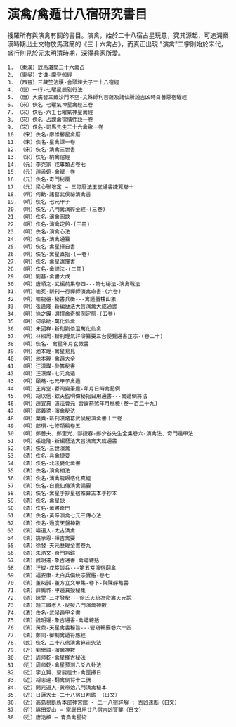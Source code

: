 # 演禽/禽遁廿八宿研究書目
搜羅所有與演禽有關的書目。演禽，始於二十八宿占星玩意，究其源起，可追溯秦漢時期出土文物放馬灘簡的《三十六禽占》，而真正出現 "演禽"二字則始於宋代，盛行則見於元末明清時期，深得兵家所愛。

    1. （秦漢）放馬灘簡三十六禽占
    2. （東吳）支谦-摩登伽經
    3. （西晉）三藏竺法護-舍頭諫太子二十八宿經
    4. （唐）一行-七曜星辰別行法
    5. （唐）大廣智三藏沙門不空-文殊師利菩薩及諸仙所說吉凶時日善惡宿曜經
    6. （宋）佚名-七曜氣神星禽經三卷
    7. （宋）佚名-六壬七曜氣神星禽經
    8. （宋）佚名-占課禽宿情性訣一卷
    9. （宋）佚名-司馬先生三十六禽歌一卷
    10. （宋）佚名-廖惟馨星禽曆
    11. （宋）佚名-星禽課一卷
    12. （宋）佚名-演禽三世書
    13. （宋）佚名-納禽宿經
    14. （元）李克家-戎事類占卷七
    15. （元）趙孟俯-禽賦一卷
    16. （元）佚名-奇門秘覆
    17. （元）梁心聯增定 – 三訂曆法玉堂通書捷覽卷十
    18. （明）何勳-諸葛武侯祕演禽書
    19. （明）佚名-七元甲子
    20. （明）佚名-八門禽演碎金經-(三卷)
    21. （明）佚名-演禽圖訣
    22. （明）佚名-演禽定鈐-(三冊)
    23. （明）佚名-演禽心法
    24. （明）佚名-演禽通纂
    25. （明）佚名-禽星擇日書
    26. （明）佚名-禽星直指-(一卷)
    27. （明）佚名-禽星選擇書
    28. （明）佚名-禽總法-(二冊)
    29. （明）劉基-禽書大成
    30. （明）唐順之-武編前集卷四---第七秘法-演禽戰法
    31. （明）喻冕-新刊一行禪師演禽命書-(六卷)
    32. （明）喻龍德-秘書兵衡---禽遁蜃樓山象
    33. （明）張逢隆-新編歴法大旨演禽大成通書
    34. （明）徐之鏌-選擇禽奇盤例定局-(五卷)
    35. （明）何承勛-萬化仙禽
    36. （明）朱國祥-新刻劉伯溫萬化仙禽
    37. （明）林紹周-新刊理氣詳辯纂要三台便覽通書正宗-(卷二十)
    38. （明）佚名- 禽星年月玄微書
    39. （明）池本理-禽星易見
    40. （明）池本理-禽遁大全
    41. （明）汪漢謀-參籌秘書
    42. （明）汪漢謀-七元禽遁
    43. （明）頤菴-七元甲子禽遁
    44. （明）王肯堂-鬱岡齋筆塵-年月日時禽起例
    45. （明）胡以信-欽天監明傳秘指日用通書---禽遁倒將法
    46. （明）趙宜真-道法會元-雷霆箭煞年月樞機(卷一百二十九)
    47. （明）邵義德-演禽秘法
    48. （明）葉貴-新刊漢諸葛武侯秘演禽書十二卷
    49. （明）郎瑛-七修類稿卷五
    50. （明）鄭善夫、鄭奎光、邵捷春-鄭少谷先生全集卷六-演禽法、奇門遁甲法
    51. （明）張逢隆-新編曆法大旨演禽大成通書 
    52. （清）佚名-三世演禽
    53. （清）佚名-兵禽捷要
    54. （清）佚名-北法變化禽書
    55. （清）佚名-演禽相法
    56. （清）佚名-演禽龍眼感化真經
    57. （清）佚名-白鹿仙傳演禽備要
    58. （清）佚名-禽星手抄星宿推算古本手抄本
    59. （清）佚名-禽星訣
    60. （清）佚名-禽書奇門
    61. （清）佚名-黃帝演禽七元三傳心法
    62. （清）佚名-過度天盤神數
    63. （清）嘯道人-太古演禽
    64. （清）姚承恩-擇吉禽要
    65. （清）徐發-天元歷理全書卷九
    66. （清）朱浩文-奇門旨歸
    67. （清）魏明遠-象吉通書 禽遁總括
    68. （清）汪紱-戊笈談兵---第五笈演宿翻禽
    69. （清）福安康-太白兵備统宗寶鑑-卷七
    70. （清）董祐誠-董方立文甲集-卷下-與陳靜菴書
    71. （清）薛鳳祚-甲遁真授秘集
    72. （清）陳雯-三才發秘---徐氏天統為命禽天元說
    73. （清）題三緘老人-祕授八門演禽神數
    74. （清）佚名-武侯遁甲全書
    75. （清）魏明運-象吉通書-禽遁總括
    76. （清）黃鼎-天星禽書秘旨---管窺輯要卷六十四
    77. （清）鄭同-御制禽遁符應經
    78. （民）佚名-二十八宿演禽算走失法
    79. （近）劉學誠-演禽神數
    80. （近）周师乾-禽星择吉秘法
    81. （近）周师乾-禽星预测六爻八卦法
    82. （近）李立賢、蒼龍居士-禽罡擇日
    83. （近）胡志達-翻禽倒将十二講
    84. （近）開元道人-黄帝始八門演禽秘本
    85. （近）日蓮大士-二十八宿日割鑑 （日文）
    86. （近）高島易断所本部神宮館 - 二十八宿詳解 : 吉凶速断（日文）
    87. （近）脇田愛山 – 家庭日用廿八宿吉凶寶鑒（日文）
    88. （近）唐浩植 – 青鳥禽星術
